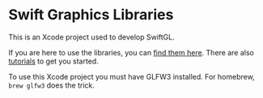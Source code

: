 # Swift Graphics Libraries

This is an Xcode project used to develop SwiftGL. 

If you are here to use the libraries, you can
[find them here](https://github.com/SwiftGL).
There are also [tutorials](http://swiftgl.org)
to get you started.

To use this Xcode project you must have GLFW3 installed. For homebrew,
`brew glfw3` does the trick.
